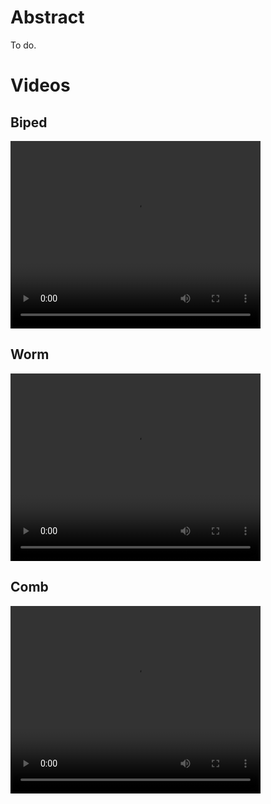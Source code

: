 # Abstract
To do.


# Videos

## Biped
<video width="400" height="300" controls>
  <source src="https://github.com/giorgia-nadizar/NeuralModelsVSR/raw/gh-pages/videos/biped.mov" type="video/mp4">
Your browser does not support the video tag.
</video>

## Worm
<video width="400" height="300" controls>
  <source src="https://github.com/giorgia-nadizar/NeuralModelsVSR/raw/gh-pages/videos/worm.mov" type="video/mp4">
Your browser does not support the video tag.
</video>

## Comb
<video width="400" height="300" controls>
  <source src="https://github.com/giorgia-nadizar/NeuralModelsVSR/raw/gh-pages/videos/comb.mov" type="video/mp4">
Your browser does not support the video tag.
</video>
